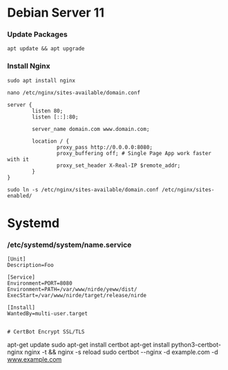# Debian Server 11

### Update Packages

```
apt update && apt upgrade
```

### Install Nginx
```
sudo apt install nginx
```
```
nano /etc/nginx/sites-available/domain.conf
```

```
server {
        listen 80;
        listen [::]:80;

        server_name domain.com www.domain.com;

        location / {
                proxy_pass http://0.0.0.0:8080;
                proxy_buffering off; # Single Page App work faster with it
                proxy_set_header X-Real-IP $remote_addr;
        }
}
```


```
sudo ln -s /etc/nginx/sites-available/domain.conf /etc/nginx/sites-enabled/
```



# Systemd 
### /etc/systemd/system/name.service
```
[Unit]
Description=Foo

[Service]
Environment=PORT=8080
Environment=PATH=/var/www/nirde/yeww/dist/
ExecStart=/var/www/nirde/target/release/nirde

[Install]
WantedBy=multi-user.target
```


```

# CertBot Encrypt SSL/TLS

```
apt-get update
sudo apt-get install certbot
apt-get install python3-certbot-nginx
nginx -t && nginx -s reload
sudo certbot --nginx -d example.com -d www.example.com
```
